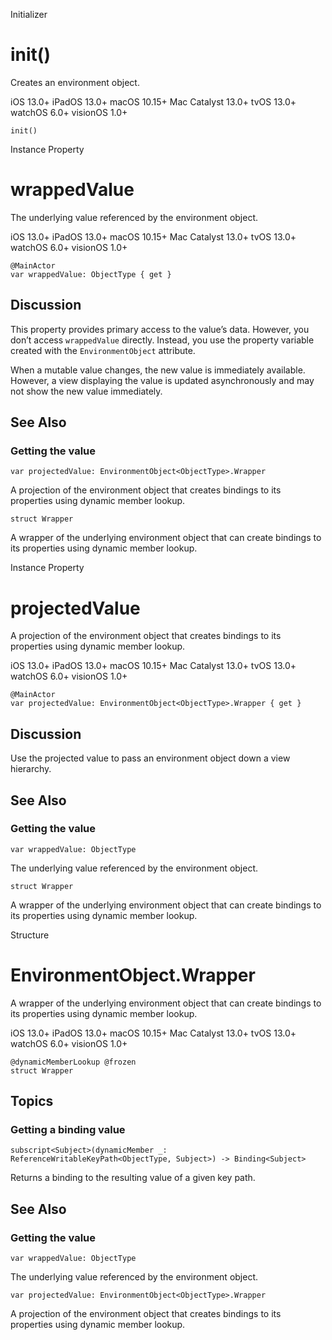 Initializer

# init()

Creates an environment object.

iOS 13.0+  iPadOS 13.0+  macOS 10.15+  Mac Catalyst 13.0+  tvOS 13.0+  watchOS
6.0+  visionOS 1.0+

    
    
    init()

Instance Property

# wrappedValue

The underlying value referenced by the environment object.

iOS 13.0+  iPadOS 13.0+  macOS 10.15+  Mac Catalyst 13.0+  tvOS 13.0+  watchOS
6.0+  visionOS 1.0+

    
    
    @MainActor
    var wrappedValue: ObjectType { get }

## Discussion

This property provides primary access to the value’s data. However, you don’t
access `wrappedValue` directly. Instead, you use the property variable created
with the `EnvironmentObject` attribute.

When a mutable value changes, the new value is immediately available. However,
a view displaying the value is updated asynchronously and may not show the new
value immediately.

## See Also

### Getting the value

`var projectedValue: EnvironmentObject<ObjectType>.Wrapper`

A projection of the environment object that creates bindings to its properties
using dynamic member lookup.

`struct Wrapper`

A wrapper of the underlying environment object that can create bindings to its
properties using dynamic member lookup.

Instance Property

# projectedValue

A projection of the environment object that creates bindings to its properties
using dynamic member lookup.

iOS 13.0+  iPadOS 13.0+  macOS 10.15+  Mac Catalyst 13.0+  tvOS 13.0+  watchOS
6.0+  visionOS 1.0+

    
    
    @MainActor
    var projectedValue: EnvironmentObject<ObjectType>.Wrapper { get }

## Discussion

Use the projected value to pass an environment object down a view hierarchy.

## See Also

### Getting the value

`var wrappedValue: ObjectType`

The underlying value referenced by the environment object.

`struct Wrapper`

A wrapper of the underlying environment object that can create bindings to its
properties using dynamic member lookup.

Structure

# EnvironmentObject.Wrapper

A wrapper of the underlying environment object that can create bindings to its
properties using dynamic member lookup.

iOS 13.0+  iPadOS 13.0+  macOS 10.15+  Mac Catalyst 13.0+  tvOS 13.0+  watchOS
6.0+  visionOS 1.0+

    
    
    @dynamicMemberLookup @frozen
    struct Wrapper

## Topics

### Getting a binding value

`subscript<Subject>(dynamicMember _: ReferenceWritableKeyPath<ObjectType,
Subject>) -> Binding<Subject>`

Returns a binding to the resulting value of a given key path.

## See Also

### Getting the value

`var wrappedValue: ObjectType`

The underlying value referenced by the environment object.

`var projectedValue: EnvironmentObject<ObjectType>.Wrapper`

A projection of the environment object that creates bindings to its properties
using dynamic member lookup.

